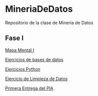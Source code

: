 # MineriaDeDatos
Repositorio de la clase de Minería de Datos

## Fase I

[Mapa Mental I](https://github.com/NathanRAMx/MineriaDeDatos/blob/main/MapaMental_1_1745134.pdf)

[Ejercicios de bases de datos](https://github.com/Evelinmendoza/Mineria-de-datos/blob/main/Ej1_BasesDatos_Equipo_7.pdf)

[Ejercicios Python](https://github.com/NathanRAMx/MineriaDeDatos/blob/main/Ej_Python_1745134.ipynb)

[Ejercicio de Limpieza de Datos](https://github.com/Evelinmendoza/Mineria-de-datos/blob/main/Ej_Limpieza_Equipo7%20(2).ipynb)

[Primera Entrega del PIA](https://github.com/Evelinmendoza/Mineria-de-datos/blob/main/Avance1_PIA_Equipo7.ipynb)
